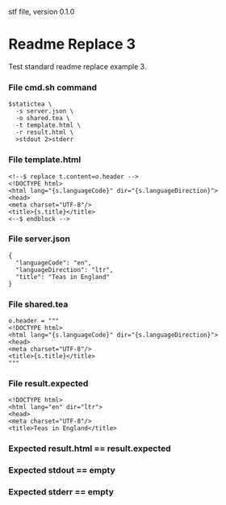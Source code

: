 stf file, version 0.1.0

# Readme Replace 3

Test standard readme replace example 3.

### File cmd.sh command

~~~
$statictea \
  -s server.json \
  -o shared.tea \
  -t template.html \
  -r result.html \
  >stdout 2>stderr
~~~

### File template.html

~~~
<!--$ replace t.content=o.header -->
<!DOCTYPE html>
<html lang="{s.languageCode}" dir="{s.languageDirection}">
<head>
<meta charset="UTF-8"/>
<title>{s.title}</title>
<--$ endblock -->
~~~

### File server.json

~~~
{
  "languageCode": "en",
  "languageDirection": "ltr",
  "title": "Teas in England"
}
~~~

### File shared.tea

~~~
o.header = """
<!DOCTYPE html>
<html lang="{s.languageCode}" dir="{s.languageDirection}">
<head>
<meta charset="UTF-8"/>
<title>{s.title}</title>
"""
~~~

### File result.expected

~~~
<!DOCTYPE html>
<html lang="en" dir="ltr">
<head>
<meta charset="UTF-8"/>
<title>Teas in England</title>
~~~

### Expected result.html == result.expected
### Expected stdout == empty
### Expected stderr == empty

